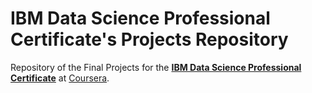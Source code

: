 # IBM Data Science Professional Certificate's Projects Repository

Repository of the Final Projects for the **[IBM Data Science Professional Certificate](https://www.coursera.org/professional-certificates/ibm-data-science)** at [Coursera](https://www.coursera.org/).
